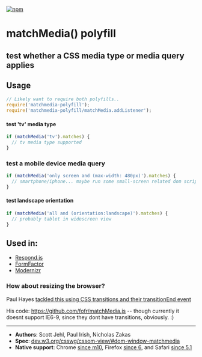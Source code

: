 [![npm](https://img.shields.io/npm/v/matchmedia-polyfill.svg)](https://npmjs.com/package/matchmedia-polyfill)

# matchMedia() polyfill

## test whether a CSS media type or media query applies

## Usage

```js
// Likely want to require both polyfills..
require('matchmedia-polyfill');
require('matchmedia-polyfill/matchMedia.addListener');
```

#### test 'tv' media type
```js
if (matchMedia('tv').matches) {
  // tv media type supported
}
```

### test a mobile device media query
```js
if (matchMedia('only screen and (max-width: 480px)').matches) {
  // smartphone/iphone... maybe run some small-screen related dom scripting?
}
```

#### test landscape orientation
```js
if (matchMedia('all and (orientation:landscape)').matches) {
  // probably tablet in widescreen view
}
```


## Used in: 

* [Respond.js](https://github.com/scottjehl/Respond)
* [FormFactor](https://github.com/PaulKinlan/formfactor)
* [Modernizr](http://www.modernizr.com/)


### How about resizing the browser?
Paul Hayes [tackled this using CSS transitions and their transitionEnd event](http://www.paulrhayes.com/2011-11/use-css-transitions-to-link-media-queries-and-javascript/) 

His code: https://github.com/fofr/matchMedia.js -- though currently it doesnt support IE6-9, since they dont have transitions, obviously. :)

----------

* **Authors**: Scott Jehl, Paul Irish, Nicholas Zakas 
* **Spec**: [dev.w3.org/csswg/cssom-view/#dom-window-matchmedia](http://dev.w3.org/csswg/cssom-view/#dom-window-matchmedia)
* **Native support**: Chrome [since m10](http://trac.webkit.org/changeset/72552), Firefox [since 6](https://developer.mozilla.org/en/Firefox/Releases/6), and Safari [since 5.1](https://developer.mozilla.org/en/DOM/window.matchMedia#Browser_compatibility)
